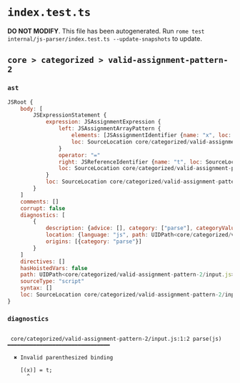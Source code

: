 # `index.test.ts`

**DO NOT MODIFY**. This file has been autogenerated. Run `rome test internal/js-parser/index.test.ts --update-snapshots` to update.

## `core > categorized > valid-assignment-pattern-2`

### `ast`

```javascript
JSRoot {
	body: [
		JSExpressionStatement {
			expression: JSAssignmentExpression {
				left: JSAssignmentArrayPattern {
					elements: [JSAssignmentIdentifier {name: "x", loc: SourceLocation core/categorized/valid-assignment-pattern-2/input.js 1:2-1:3 (x)}]
					loc: SourceLocation core/categorized/valid-assignment-pattern-2/input.js 1:0-1:5
				}
				operator: "="
				right: JSReferenceIdentifier {name: "t", loc: SourceLocation core/categorized/valid-assignment-pattern-2/input.js 1:8-1:9 (t)}
				loc: SourceLocation core/categorized/valid-assignment-pattern-2/input.js 1:0-1:9
			}
			loc: SourceLocation core/categorized/valid-assignment-pattern-2/input.js 1:0-1:10
		}
	]
	comments: []
	corrupt: false
	diagnostics: [
		{
			description: {advice: [], category: ["parse"], categoryValue: "js", message: RAW_MARKUP {value: "Invalid parenthesized binding"}}
			location: {language: "js", path: UIDPath<core/categorized/valid-assignment-pattern-2/input.js>, end: Position 1:3, start: Position 1:2}
			origins: [{category: "parse"}]
		}
	]
	directives: []
	hasHoistedVars: false
	path: UIDPath<core/categorized/valid-assignment-pattern-2/input.js>
	sourceType: "script"
	syntax: []
	loc: SourceLocation core/categorized/valid-assignment-pattern-2/input.js 1:0-1:10
}
```

### `diagnostics`

```

 core/categorized/valid-assignment-pattern-2/input.js:1:2 parse(js) ━━━━━━━━━━━━━━━━━━━━━━━━━━━━━━━━

  ✖ Invalid parenthesized binding

    [(x)] = t;
      ^


```
